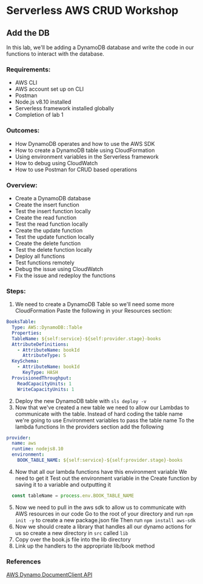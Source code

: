 # Serverless AWS CRUD Workshop
## Add the DB

In this lab, we'll be adding a DynamoDB database and write the code in our functions to interact with the database.

### Requirements:
- AWS CLI
- AWS account set up on CLI
- Postman
- Node.js v8.10 installed
- Serverless framework installed globally
- Completion of lab 1


### Outcomes:
- How DynamoDB operates and how to use the AWS SDK
- How to create a DynamoDB table using CloudFormation
- Using environment variables in the Serverless framework
- How to debug using CloudWatch
- How to use Postman for CRUD based operations

### Overview:
- Create a DynamoDB database
- Create the insert function
- Test the insert function locally
- Create the read function
- Test the read function locally
- Create the update function
- Test the update function locally
- Create the delete function
- Test the delete function locally
- Deploy all functions
- Test functions remotely
- Debug the issue using CloudWatch
- Fix the issue and redeploy the functions

### Steps:
1. We need to create a DynamoDB Table so we'll need some more CloudFormation
Paste the following in your Resources section:
```yaml
BooksTable:
  Type: AWS::DynamoDB::Table
  Properties:
  TableName: ${self:service}-${self:provider.stage}-books
  AttributeDefinitions:
    - AttributeName: bookId
      AttributeType: S
  KeySchema:
    - AttributeName: bookId
      KeyType: HASH
  ProvisionedThroughput:
    ReadCapacityUnits: 1
    WriteCapacityUnits: 1
```

2. Deploy the new DynamoDB table with `sls deploy -v`
3. Now that we've created a new table we need to allow our Lambdas to communicate with the table.
   Instead of hard coding the table name we're going to use Environment variables to pass the table name
   To the lambda functions
  In the providers section add the following
```yaml
provider:
  name: aws
  runtime: nodejs8.10
  environment:
    BOOK_TABLE_NAME: ${self:service}-${self:provider.stage}-books
```
4. Now that all our lambda functions have this environment variable
   We need to get it
   Test out the environment variable in the Create function by saving it to a variable and outputting it
```javascript
  const tableName = process.env.BOOK_TABLE_NAME
```
5. Now we need to pull in the aws sdk to allow us to communicate with AWS resources in our code
   Go to the root of your directory and run `npm init -y` to create a new package.json file
   Then run `npm install aws-sdk`
6. Now we should create a library that handles all our dynamo actions for us so create a new directory in `src` called `lib`
7. Copy over the book.js file into the lib directory
8. Link up the handlers to the appropriate lib/book method

### References
[AWS Dynamo DocumentClient API](https://docs.aws.amazon.com/AWSJavaScriptSDK/latest/AWS/DynamoDB/DocumentClient.html)